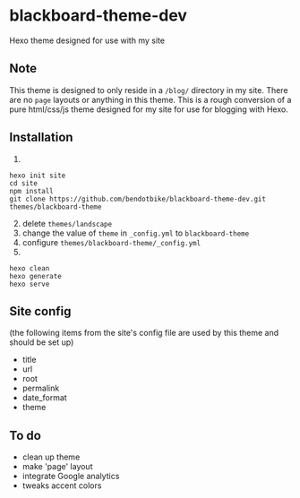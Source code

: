 
# blackboard-theme-dev
Hexo theme designed for use with my site

## Note
This theme is designed to only reside in a ```/blog/``` directory in my site. There are no ```page``` layouts or anything in this theme.
This is a rough conversion of a pure html/css/js theme designed for my site for use for blogging with Hexo.

## Installation
1.
```
hexo init site
cd site
npm install
git clone https://github.com/bendotbike/blackboard-theme-dev.git themes/blackboard-theme
```
2. delete ```themes/landscape```
3. change the value of ```theme``` in ```_config.yml``` to ```blackboard-theme```
4. configure ```themes/blackboard-theme/_config.yml```
5. 
```
hexo clean
hexo generate
hexo serve
```

## Site config
(the following items from the site's config file are used by this theme and should be set up)
- title
- url
- root
- permalink
- date_format
- theme


## To do
- clean up theme
- make 'page' layout
- integrate Google analytics
- tweaks accent colors
